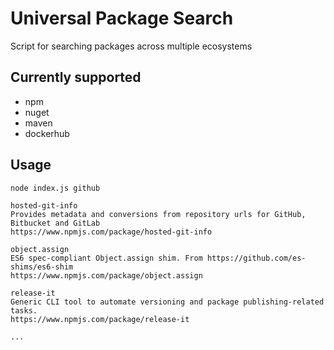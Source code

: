 # Universal Package Search
Script for searching packages across multiple ecosystems

## Currently supported
- npm
- nuget
- maven
- dockerhub

## Usage
```
node index.js github

hosted-git-info
Provides metadata and conversions from repository urls for GitHub, Bitbucket and GitLab
https://www.npmjs.com/package/hosted-git-info

object.assign
ES6 spec-compliant Object.assign shim. From https://github.com/es-shims/es6-shim
https://www.npmjs.com/package/object.assign

release-it
Generic CLI tool to automate versioning and package publishing-related tasks.
https://www.npmjs.com/package/release-it

...
```